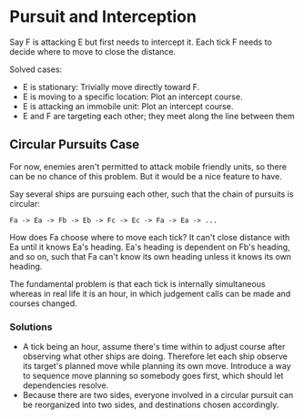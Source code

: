 Pursuit and Interception
========================

Say F is attacking E but first needs to intercept it. Each tick F needs to
decide where to move to close the distance.

Solved cases:
* E is stationary: Trivially move directly toward F.
* E is moving to a specific location: Plot an intercept course.
* E is attacking an immobile unit: Plot an intercept course.
* E and F are targeting each other; they meet along the line between them


Circular Pursuits Case
----------------------
For now, enemies aren't permitted to attack mobile friendly units, so there can
be no chance of this problem. But it would be a nice feature to have.

Say several ships are pursuing each other, such that the chain of
pursuits is circular:

```
Fa -> Ea -> Fb -> Eb -> Fc -> Ec -> Fa -> Ea -> ...
```

How does Fa choose where to move each tick? It can't close distance with Ea
until it knows Ea's heading. Ea's heading is dependent on Fb's heading, and so
on, such that Fa can't know its own heading unless it knows its own heading.

The fundamental problem is that each tick is internally simultaneous whereas in
real life it is an hour, in which judgement calls can be made and courses
changed.

### Solutions

* A tick being an hour, assume there's time within to adjust course after
  observing what other ships are doing. Therefore let each ship observe its
  target's planned move while planning its own move. Introduce a way to
  sequence move planning so somebody goes first, which should let dependencies
  resolve.
* Because there are two sides, everyone involved in a circular pursuit can be
  reorganized into two sides, and destinations chosen accordingly.
